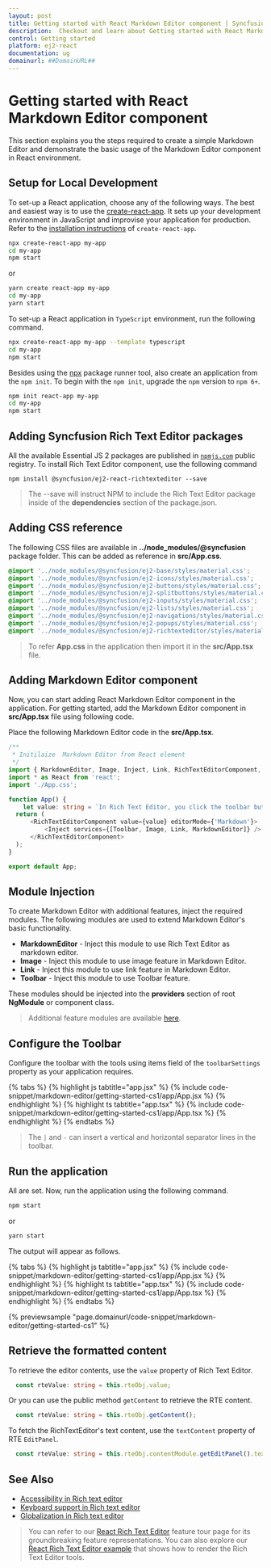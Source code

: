 ```yaml
---
layout: post
title: Getting started with React Markdown Editor component | Syncfusion
description:  Checkout and learn about Getting started with React Markdown Editor component of Syncfusion Essential JS 2 and more details.
control: Getting started 
platform: ej2-react
documentation: ug
domainurl: ##DomainURL##
---
```


# Getting started with React Markdown Editor component

This section explains you the steps required to create a simple Markdown Editor and demonstrate the basic usage of the Markdown Editor component in React environment.

## Setup for Local Development

To set-up a React application, choose any of the following ways. The best and easiest way is to use the [create-react-app](https://github.com/facebook/create-react-app). It sets up your development environment in JavaScript and improvise your application for production. Refer to the [installation instructions](https://github.com/facebook/create-react-app#creating-an-app) of `create-react-app`.

```bash
npx create-react-app my-app
cd my-app
npm start
```

or

```bash
yarn create react-app my-app
cd my-app
yarn start
```

To set-up a React application in `TypeScript` environment, run the following command.

```bash
npx create-react-app my-app --template typescript
cd my-app
npm start
```

Besides using the [npx](https://medium.com/@maybekatz/introducing-npx-an-npm-package-runner-55f7d4bd282b) package runner tool, also create an application from the `npm init`. To begin with the `npm init`, upgrade the `npm` version to `npm 6+`.

```bash
npm init react-app my-app
cd my-app
npm start
```
## Adding Syncfusion Rich Text Editor packages

All the available Essential JS 2 packages are published in [`npmjs.com`](https://www.npmjs.com/~syncfusionorg) public registry.
To install Rich Text Editor component, use the following command

```
npm install @syncfusion/ej2-react-richtexteditor --save
```

> The --save will instruct NPM to include the Rich Text Editor package inside of the **dependencies** section of the package.json.

## Adding CSS reference

The following CSS files are available in **../node_modules/@syncfusion** package folder. This can be added as reference in **src/App.css**.

```css
@import '../node_modules/@syncfusion/ej2-base/styles/material.css';
@import '../node_modules/@syncfusion/ej2-icons/styles/material.css';
@import '../node_modules/@syncfusion/ej2-buttons/styles/material.css';
@import '../node_modules/@syncfusion/ej2-splitbuttons/styles/material.css';
@import '../node_modules/@syncfusion/ej2-inputs/styles/material.css';
@import '../node_modules/@syncfusion/ej2-lists/styles/material.css';
@import '../node_modules/@syncfusion/ej2-navigations/styles/material.css';
@import '../node_modules/@syncfusion/ej2-popups/styles/material.css';
@import '../node_modules/@syncfusion/ej2-richtexteditor/styles/material.css';
```

> To refer **App.css** in the application then import it in the **src/App.tsx** file.

## Adding Markdown Editor component

Now, you can start adding React Markdown Editor component in the application. For getting started, add the Markdown Editor component in **src/App.tsx** file using following code.

Place the following Markdown Editor code in the **src/App.tsx**.

```ts
/**
 * Initilaize  Markdown Editor from React element
 */
import { MarkdownEditor, Image, Inject, Link, RichTextEditorComponent, Toolbar } from '@syncfusion/ej2-react-richtexteditor';
import * as React from 'react';
import './App.css';

function App() {
    let value: string = `In Rich Text Editor, you click the toolbar buttons to format the words and the changes are visible immediately. Markdown is not like that. When you format the word in Markdown format, you need to add Markdown syntax to the word to indicate which words and phrases should look different from each other. Rich Text Editor supports markdown editing when the editorMode set as **markdown** and using both *keyboard interaction* and *toolbar action*, you can apply the formatting to text. You can add our own custom formation syntax for the Markdown formation, [sample link](https://ej2.syncfusion.com/home/). The third-party library <b>Marked</b> is used in this sample to convert markdown into HTML content.`;
  return (
      <RichTextEditorComponent value={value} editorMode={'Markdown'}>
          <Inject services={[Toolbar, Image, Link, MarkdownEditor]} />
      </RichTextEditorComponent>
  );
}

export default App;
```

## Module Injection

To create Markdown Editor with additional features, inject the required modules. The following modules are used to extend Markdown Editor's basic functionality.

* **MarkdownEditor** - Inject this module to use Rich Text Editor as markdown editor.
* **Image** - Inject this module to use image feature in Markdown Editor.
* **Link** - Inject this module to use link feature in Markdown Editor.
* **Toolbar** - Inject this module to use Toolbar feature.

These modules should be injected into the **providers** section of root **NgModule** or component class.

> Additional feature modules are available [here](./module.md).

## Configure the Toolbar

Configure the toolbar with the tools using items field of the `toolbarSettings` property as your application requires.

{% tabs %}
{% highlight js tabtitle="app.jsx" %}
{% include code-snippet/markdown-editor/getting-started-cs1/app/App.jsx %}
{% endhighlight %}
{% highlight ts tabtitle="app.tsx" %}
{% include code-snippet/markdown-editor/getting-started-cs1/app/App.tsx %}
{% endhighlight %}
{% endtabs %}

> The `|` and `-` can insert a vertical and horizontal separator lines in the toolbar.

## Run the application

All are set. Now, run the application using the following command.

```bash
npm start
```

or

```bash
yarn start
```

The output will appear as follows.

{% tabs %}
{% highlight js tabtitle="app.jsx" %}
{% include code-snippet/markdown-editor/getting-started-cs1/app/App.jsx %}
{% endhighlight %}
{% highlight ts tabtitle="app.tsx" %}
{% include code-snippet/markdown-editor/getting-started-cs1/app/App.tsx %}
{% endhighlight %}
{% endtabs %}

 {% previewsample "page.domainurl/code-snippet/markdown-editor/getting-started-cs1" %}

## Retrieve the formatted content

To retrieve the editor contents, use the `value` property of Rich Text Editor.

  ```ts
    const rteValue: string = this.rteObj.value;
   ```

Or you can use the public method `getContent` to retrieve the RTE content.

  ```ts
    const rteValue: string = this.rteObj.getContent();
  ```

To fetch the RichTextEditor's text content, use the `textContent` property of RTE `EditPanel`.

   ```ts
     const rteValue: string = this.rteObj.contentModule.getEditPanel().textContent;
   ```

## See Also

* [Accessibility in Rich text editor](https://ej2.syncfusion.com/react/documentation/rich-text-editor/accessibility)
* [Keyboard support in Rich text editor](https://ej2.syncfusion.com/react/documentation/rich-text-editor/keyboard-support)
* [Globalization in Rich text editor](https://ej2.syncfusion.com/react/documentation/rich-text-editor/globalization)

> You can refer to our [React Rich Text Editor](https://www.syncfusion.com/react-components/react-wysiwyg-rich-text-editor) feature tour page for its groundbreaking feature representations. You can also explore our [React Rich Text Editor example](https://ej2.syncfusion.com/react/demos/#/bootstrap5/rich-text-editor/rich-text-editor) that shows how to render the Rich Text Editor tools.